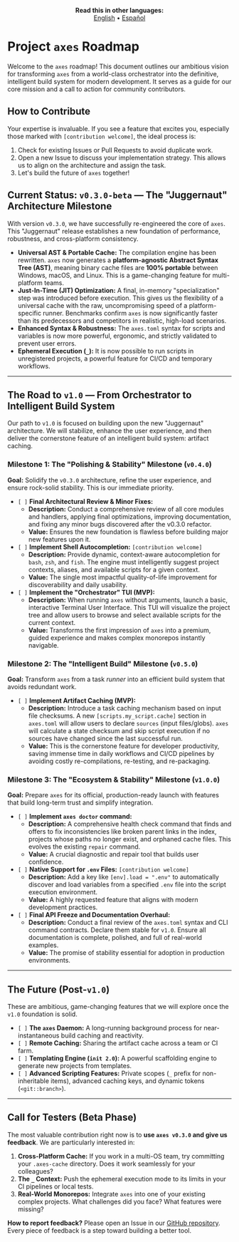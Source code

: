 <p align="center">
  <strong>Read this in other languages:</strong><br>
  <a href="./ROADMAP.md">English</a> •
  <a href="./docs/es/ROADMAP.md">Español</a>
</p>

# Project `axes` Roadmap

Welcome to the `axes` roadmap! This document outlines our ambitious vision for transforming `axes` from a world-class orchestrator into the definitive, intelligent build system for modern development. It serves as a guide for our core mission and a call to action for community contributors.

## How to Contribute

Your expertise is invaluable. If you see a feature that excites you, especially those marked with `[contribution welcome]`, the ideal process is:

1. Check for existing Issues or Pull Requests to avoid duplicate work.
2. Open a new Issue to discuss your implementation strategy. This allows us to align on the architecture and assign the task.
3. Let's build the future of `axes` together!

## Current Status: `v0.3.0-beta` — The "Juggernaut" Architecture Milestone

With version `v0.3.0`, we have successfully re-engineered the core of `axes`. This "Juggernaut" release establishes a new foundation of performance, robustness, and cross-platform consistency.

* **Universal AST & Portable Cache:** The compilation engine has been rewritten. `axes` now generates a **platform-agnostic Abstract Syntax Tree (AST)**, meaning binary cache files are **100% portable** between Windows, macOS, and Linux. This is a game-changing feature for multi-platform teams.
* **Just-In-Time (JIT) Optimization:** A final, in-memory "specialization" step was introduced before execution. This gives us the flexibility of a universal cache with the raw, uncompromising speed of a platform-specific runner. Benchmarks confirm `axes` is now significantly faster than its predecessors and competitors in realistic, high-load scenarios.
* **Enhanced Syntax & Robustness:** The `axes.toml` syntax for scripts and variables is now more powerful, ergonomic, and strictly validated to prevent user errors.
* **Ephemeral Execution (`_`):** It is now possible to run scripts in unregistered projects, a powerful feature for CI/CD and temporary workflows.

---

## The Road to `v1.0` — From Orchestrator to Intelligent Build System

Our path to `v1.0` is focused on building upon the new "Juggernaut" architecture. We will stabilize, enhance the user experience, and then deliver the cornerstone feature of an intelligent build system: artifact caching.

### **Milestone 1: The "Polishing & Stability" Milestone (`v0.4.0`)**

**Goal:** Solidify the `v0.3.0` architecture, refine the user experience, and ensure rock-solid stability. This is our immediate priority.

* `[ ]` **Final Architectural Review & Minor Fixes:**
  * **Description:** Conduct a comprehensive review of all core modules and handlers, applying final optimizations, improving documentation, and fixing any minor bugs discovered after the v0.3.0 refactor.
  * **Value:** Ensures the new foundation is flawless before building major new features upon it.
* `[ ]` **Implement Shell Autocompletion:** `[contribution welcome]`
  * **Description:** Provide dynamic, context-aware autocompletion for `bash`, `zsh`, and `fish`. The engine must intelligently suggest project contexts, aliases, and available scripts for a given context.
  * **Value:** The single most impactful quality-of-life improvement for discoverability and daily usability.
* `[ ]` **Implement the "Orchestrator" TUI (MVP):**
  * **Description:** When running `axes` without arguments, launch a basic, interactive Terminal User Interface. This TUI will visualize the project tree and allow users to browse and select available scripts for the current context.
  * **Value:** Transforms the first impression of `axes` into a premium, guided experience and makes complex monorepos instantly navigable.

### **Milestone 2: The "Intelligent Build" Milestone (`v0.5.0`)**

**Goal:** Transform `axes` from a task *runner* into an efficient build system that avoids redundant work.

* `[ ]` **Implement Artifact Caching (MVP):**
  * **Description:** Introduce a task caching mechanism based on input file checksums. A new `[scripts.my_script.cache]` section in `axes.toml` will allow users to declare `sources` (input files/globs). `axes` will calculate a state checksum and skip script execution if no sources have changed since the last successful run.
  * **Value:** This is the cornerstone feature for developer productivity, saving immense time in daily workflows and CI/CD pipelines by avoiding costly re-compilations, re-testing, and re-packaging.

### **Milestone 3: The "Ecosystem & Stability" Milestone (`v1.0.0`)**

**Goal:** Prepare `axes` for its official, production-ready launch with features that build long-term trust and simplify integration.

* `[ ]` **Implement `axes doctor` command:**
  * **Description:** A comprehensive health check command that finds and offers to fix inconsistencies like broken parent links in the index, projects whose paths no longer exist, and orphaned cache files. This evolves the existing `repair` command.
  * **Value:** A crucial diagnostic and repair tool that builds user confidence.
* `[ ]` **Native Support for `.env` Files:** `[contribution welcome]`
  * **Description:** Add a key like `[env].load = ".env"` to automatically discover and load variables from a specified `.env` file into the script execution environment.
  * **Value:** A highly requested feature that aligns with modern development practices.
* `[ ]` **Final API Freeze and Documentation Overhaul:**
  * **Description:** Conduct a final review of the `axes.toml` syntax and CLI command contracts. Declare them stable for `v1.0`. Ensure all documentation is complete, polished, and full of real-world examples.
  * **Value:** The promise of stability essential for adoption in production environments.

---

## **The Future (Post-`v1.0`)**

These are ambitious, game-changing features that we will explore once the `v1.0` foundation is solid.

* `[ ]` **The `axes` Daemon:** A long-running background process for near-instantaneous build caching and reactivity.
* `[ ]` **Remote Caching:** Sharing the artifact cache across a team or CI farm.
* `[ ]` **Templating Engine (`init 2.0`):** A powerful scaffolding engine to generate new projects from templates.
* `[ ]` **Advanced Scripting Features:** Private scopes (`_` prefix for non-inheritable items), advanced caching keys, and dynamic tokens (`<git::branch>`).

---

## **Call for Testers (Beta Phase)**

The most valuable contribution right now is to **use `axes v0.3.0` and give us feedback**. We are particularly interested in:

1. **Cross-Platform Cache:** If you work in a multi-OS team, try committing your `.axes-cache` directory. Does it work seamlessly for your colleagues?
2. **The `_` Context:** Push the ephemeral execution mode to its limits in your CI pipelines or local tests.
3. **Real-World Monorepos:** Integrate `axes` into one of your existing complex projects. What challenges did you face? What features were missing?

**How to report feedback?**
Please open an Issue in our [GitHub repository](https://github.com/retypeos/axes/issues). Every piece of feedback is a step toward building a better tool.
